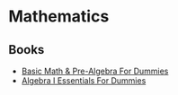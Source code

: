 # Mathematics

## Books

- [Basic Math & Pre-Algebra For Dummies](books/Basic-Math-Pre-Algebra-For-Dummies.pdf)
- [Algebra I Essentials For Dummies](books/Algebra-I-Essentials-For-Dummies.pdf)
